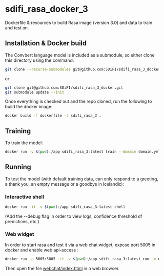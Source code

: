 # sdifi_rasa_docker_3

Dockerfile & resources to build Rasa image (version 3.0) and data to train and test on.

## Installation & Docker build

The Convbert language model is included as a submodule, so either clone this directory using the command:

```bash
git clone --recurse-submodules git@github.com:SDiFI/sdifi_rasa_3_docker.git
```
or:

```bash
git clone git@github.com:SDiFI/sdifi_rasa_3_docker.git
git submodule update --init
```

Once everything is checked out and the repo cloned, run the following to build the docker image:

```bash
docker build -f dockerfile -t sdifi_rasa_3 .
```

## Training

To train the model:

```bash
docker run -v $(pwd):/app sdifi_rasa_3:latest train --domain domain.yml --data data --out models
```

## Running

To test the model (with default training data, can only respond to a greeting, a thank you, an empty message or a goodbye in Icelandic):

### Interactive shell

```bash
docker run -it -v $(pwd):/app sdifi_rasa_3:latest shell
```

(Add the --debug flag in order to view logs, confidence threshold of predictions, etc.)

### Web widget

In order to start rasa and test it via a web chat widget, expose port 5005 in docker and enable web api-access :

```bash
docker run -p 5005:5005 -it -v $(pwd):/app sdifi_rasa_3:latest run -m models --enable-api --cors "*" --debug
```

Then open the file [webchat/index.html](/webchat/index.html) in a web browser.
